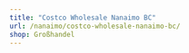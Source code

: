 ```yaml
---
title: "Costco Wholesale Nanaimo BC"
url: /nanaimo/costco-wholesale-nanaimo-bc/
shop: Großhandel
---
```


